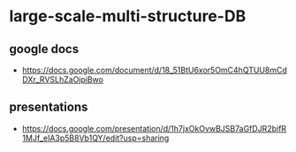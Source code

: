 # large-scale-multi-structure-DB

## google docs

- https://docs.google.com/document/d/18_51BtU6xor5OmC4hQTUU8mCdDXr_RVSLhZaOjpiBwo

## presentations

- https://docs.google.com/presentation/d/1h7jxOkOvwBJSB7aGfDJR2bifR1MJf_eIA3p5B8Vb1QY/edit?usp=sharing

